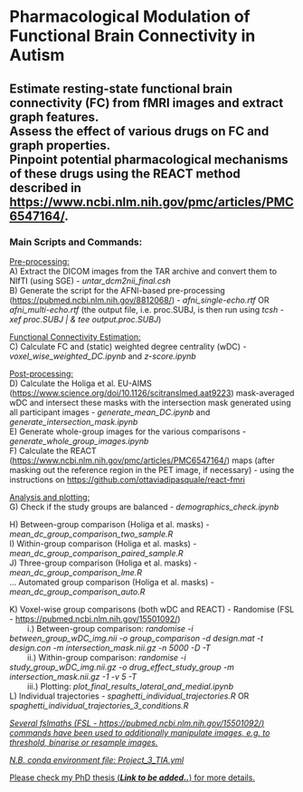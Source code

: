 # Pharmacological Modulation of Functional Brain Connectivity in Autism

## Estimate resting-state functional brain connectivity (FC) from fMRI images and extract graph features. <br /> Assess the effect of various drugs on FC and graph properties. <br /> Pinpoint potential pharmacological mechanisms of these drugs using the REACT method described in https://www.ncbi.nlm.nih.gov/pmc/articles/PMC6547164/.  

### Main Scripts and Commands: 

<ins>Pre-processing:</ins> <br />
A) Extract the DICOM images from the TAR archive and convert them to NIfTI (using SGE) - *untar_dcm2nii_final.csh* <br />
B) Generate the script for the AFNI-based pre-processing (https://pubmed.ncbi.nlm.nih.gov/8812068/) - *afni_single-echo.rtf* OR *afni_multi-echo.rtf* (the output file, i.e. proc.SUBJ, is then run using *tcsh -xef proc.SUBJ | \& tee output.proc.SUBJ*) <br />

<ins>Functional Connectivity Estimation:</ins> <br />
C) Calculate FC and (static) weighted degree centrality (wDC) - *voxel_wise_weighted_DC.ipynb* and *z-score.ipynb* <br />

<ins>Post-processing:</ins> <br />
D) Calculate the Holiga et al. EU-AIMS (https://www.science.org/doi/10.1126/scitranslmed.aat9223) mask-averaged wDC and intersect these masks with the intersection mask generated using all participant images - *generate_mean_DC.ipynb* and *generate_intersection_mask.ipynb* <br />
E) Generate whole-group images for the various comparisons - *generate_whole_group_images.ipynb* <br />
F) Calculate the REACT (https://www.ncbi.nlm.nih.gov/pmc/articles/PMC6547164/) maps (after masking out the reference region in the PET image, if necessary) - using the instructions on https://github.com/ottaviadipasquale/react-fmri <br />

<ins>Analysis and plotting:</ins> <br />
G) Check if the study groups are balanced - *demographics_check.ipynb* <br />

H) Between-group comparison (Holiga et al. masks) - *mean_dc_group_comparison_two_sample.R* <br />
I) Within-group comparison (Holiga et al. masks) - *mean_dc_group_comparison_paired_sample.R* <br />
J) Three-group comparison (Holiga et al. masks) - *mean_dc_group_comparison_lme.R* <br />
... Automated group comparison (Holiga et al. masks) - *mean_dc_group_comparison_auto.R* <br />

K) Voxel-wise group comparisons (both wDC and REACT) - Randomise (FSL - https://pubmed.ncbi.nlm.nih.gov/15501092/) <br />
        i.) Between-group comparison: *randomise -i between_group_wDC_img.nii -o group_comparison -d design.mat -t design.con -m intersection_mask.nii.gz -n 5000 -D -T* <br />
        ii.) Within-group comparison: *randomise -i study_group_wDC_img.nii.gz -o drug_effect_study_group -m intersection_mask.nii.gz -1 -v 5 -T* <br />
        iii.) Plotting: *plot_final_results_lateral_and_medial.ipynb* <br />
L) Individual trajectories - *spaghetti_individual_trajectories.R* OR *spaghetti_individual_trajectories_3_conditions.R* <br />

<ins>*Several fslmaths (FSL - https://pubmed.ncbi.nlm.nih.gov/15501092/) commands have been used to additionally manipulate images, e.g. to threshold, binarise or resample images.* </ins>

<ins>*N.B. conda environment file: Project_3_TIA.yml*</ins>

<ins>Please check my PhD thesis (***Link to be added..***) for more details.</ins>